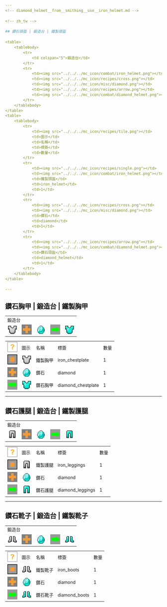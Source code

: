 ```yaml
---
<!-- diamond_helmet__from__smithing__use__iron_helmet.md -->

<!-- zh_tw -->

## 鑽石頭盔 | 鍛造台 | 鐵製頭盔

<table>
	<tablebody>
		<tr>
			<td colspan="5">鍛造台</td>
		</tr>
		<tr>
			<td><img src="../../../mc_icon/combat/iron_helmet.png"></td>
			<td><img src="../../../mc_icon/recipes/cross.png"></td>
			<td><img src="../../../mc_icon/misc/diamond.png"></td>
			<td><img src="../../../mc_icon/recipes/arrow.png"></td>
			<td><img src="../../../mc_icon/combat/diamond_helmet.png"></td>
		</tr>
	</tablebody>
</table>
<table>
	<tablebody>
		<tr>
			<td><img src="../../../mc_icon/recipes/tile.png"></td>
			<td>圖示</td>
			<td>名稱</td>
			<td>標簽</td>
			<td>數量</td>
		</tr>
		<tr>
			<td><img src="../../../mc_icon/recipes/single.png"></td>
			<td><img src="../../../mc_icon/combat/iron_helmet.png"></td>
			<td>鐵製頭盔</td>
			<td>iron_helmet</td>
			<td>1</td>
		</tr>
		<tr>
			<td><img src="../../../mc_icon/recipes/cross.png"></td>
			<td><img src="../../../mc_icon/misc/diamond.png"></td>
			<td>鑽石</td>
			<td>diamond</td>
			<td>1</td>
		</tr>
		<tr>
			<td><img src="../../../mc_icon/recipes/arrow.png"></td>
			<td><img src="../../../mc_icon/combat/diamond_helmet.png"></td>
			<td>鑽石頭盔</td>
			<td>diamond_helmet</td>
			<td>1</td>
		</tr>
	</tablebody>
</table>

---
```

<!-- diamond_chestplate__from__smithing__use__iron_chestplate.md -->

<!-- zh_tw -->

## 鑽石胸甲 | 鍛造台 | 鐵製胸甲

<table>
	<tablebody>
		<tr>
			<td colspan="5">鍛造台</td>
		</tr>
		<tr>
			<td><img src="../../../mc_icon/combat/iron_chestplate.png"></td>
			<td><img src="../../../mc_icon/recipes/cross.png"></td>
			<td><img src="../../../mc_icon/misc/diamond.png"></td>
			<td><img src="../../../mc_icon/recipes/arrow.png"></td>
			<td><img src="../../../mc_icon/combat/diamond_chestplate.png"></td>
		</tr>
	</tablebody>
</table>
<table>
	<tablebody>
		<tr>
			<td><img src="../../../mc_icon/recipes/tile.png"></td>
			<td>圖示</td>
			<td>名稱</td>
			<td>標簽</td>
			<td>數量</td>
		</tr>
		<tr>
			<td><img src="../../../mc_icon/recipes/single.png"></td>
			<td><img src="../../../mc_icon/combat/iron_chestplate.png"></td>
			<td>鐵製胸甲</td>
			<td>iron_chestplate</td>
			<td>1</td>
		</tr>
		<tr>
			<td><img src="../../../mc_icon/recipes/cross.png"></td>
			<td><img src="../../../mc_icon/misc/diamond.png"></td>
			<td>鑽石</td>
			<td>diamond</td>
			<td>1</td>
		</tr>
		<tr>
			<td><img src="../../../mc_icon/recipes/arrow.png"></td>
			<td><img src="../../../mc_icon/combat/diamond_chestplate.png"></td>
			<td>鑽石胸甲</td>
			<td>diamond_chestplate</td>
			<td>1</td>
		</tr>
	</tablebody>
</table>

---
<!-- diamond_leggings__from__smithing__use__iron_leggings.md -->

<!-- zh_tw -->

## 鑽石護腿 | 鍛造台 | 鐵製護腿

<table>
	<tablebody>
		<tr>
			<td colspan="5">鍛造台</td>
		</tr>
		<tr>
			<td><img src="../../../mc_icon/combat/iron_leggings.png"></td>
			<td><img src="../../../mc_icon/recipes/cross.png"></td>
			<td><img src="../../../mc_icon/misc/diamond.png"></td>
			<td><img src="../../../mc_icon/recipes/arrow.png"></td>
			<td><img src="../../../mc_icon/combat/diamond_leggings.png"></td>
		</tr>
	</tablebody>
</table>
<table>
	<tablebody>
		<tr>
			<td><img src="../../../mc_icon/recipes/tile.png"></td>
			<td>圖示</td>
			<td>名稱</td>
			<td>標簽</td>
			<td>數量</td>
		</tr>
		<tr>
			<td><img src="../../../mc_icon/recipes/single.png"></td>
			<td><img src="../../../mc_icon/combat/iron_leggings.png"></td>
			<td>鐵製護腿</td>
			<td>iron_leggings</td>
			<td>1</td>
		</tr>
		<tr>
			<td><img src="../../../mc_icon/recipes/cross.png"></td>
			<td><img src="../../../mc_icon/misc/diamond.png"></td>
			<td>鑽石</td>
			<td>diamond</td>
			<td>1</td>
		</tr>
		<tr>
			<td><img src="../../../mc_icon/recipes/arrow.png"></td>
			<td><img src="../../../mc_icon/combat/diamond_leggings.png"></td>
			<td>鑽石護腿</td>
			<td>diamond_leggings</td>
			<td>1</td>
		</tr>
	</tablebody>
</table>

---
<!-- diamond_boots__from__smithing__use__iron_boots.md -->

<!-- zh_tw -->

## 鑽石靴子 | 鍛造台 | 鐵製靴子

<table>
	<tablebody>
		<tr>
			<td colspan="5">鍛造台</td>
		</tr>
		<tr>
			<td><img src="../../../mc_icon/combat/iron_boots.png"></td>
			<td><img src="../../../mc_icon/recipes/cross.png"></td>
			<td><img src="../../../mc_icon/misc/diamond.png"></td>
			<td><img src="../../../mc_icon/recipes/arrow.png"></td>
			<td><img src="../../../mc_icon/combat/diamond_boots.png"></td>
		</tr>
	</tablebody>
</table>
<table>
	<tablebody>
		<tr>
			<td><img src="../../../mc_icon/recipes/tile.png"></td>
			<td>圖示</td>
			<td>名稱</td>
			<td>標簽</td>
			<td>數量</td>
		</tr>
		<tr>
			<td><img src="../../../mc_icon/recipes/single.png"></td>
			<td><img src="../../../mc_icon/combat/iron_boots.png"></td>
			<td>鐵製靴子</td>
			<td>iron_boots</td>
			<td>1</td>
		</tr>
		<tr>
			<td><img src="../../../mc_icon/recipes/cross.png"></td>
			<td><img src="../../../mc_icon/misc/diamond.png"></td>
			<td>鑽石</td>
			<td>diamond</td>
			<td>1</td>
		</tr>
		<tr>
			<td><img src="../../../mc_icon/recipes/arrow.png"></td>
			<td><img src="../../../mc_icon/combat/diamond_boots.png"></td>
			<td>鑽石靴子</td>
			<td>diamond_boots</td>
			<td>1</td>
		</tr>
	</tablebody>
</table>

